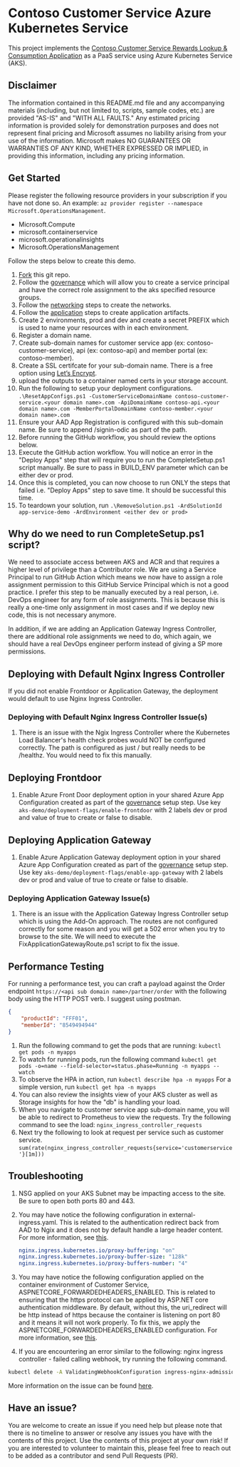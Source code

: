 # Contoso Customer Service Azure Kubernetes Service

This project implements the [Contoso Customer Service Rewards Lookup & Consumption Application](https://github.com/msft-davidlee/contoso-customer-service-app#readme) as a PaaS service using Azure Kubernetes Service (AKS).

## Disclaimer

The information contained in this README.md file and any accompanying materials (including, but not limited to, scripts, sample codes, etc.) are provided "AS-IS" and "WITH ALL FAULTS." Any estimated pricing information is provided solely for demonstration purposes and does not represent final pricing and Microsoft assumes no liability arising from your use of the information. Microsoft makes NO GUARANTEES OR WARRANTIES OF ANY KIND, WHETHER EXPRESSED OR IMPLIED, in providing this information, including any pricing information.

## Get Started

Please register the following resource providers in your subscription if you have not done so. An example: ``` az provider register --namespace Microsoft.OperationsManagement ```.

* Microsoft.Compute
* microsoft.containerservice
* microsoft.operationalinsights
* Microsoft.OperationsManagement

Follow the steps below to create this demo.

1. [Fork](https://docs.github.com/en/get-started/quickstart/fork-a-repo) this git repo.
2. Follow the [governance](https://github.com/msft-davidlee/contoso-governance) which will allow you to create a service principal and have the correct role assignment to the aks specified resource groups.
3. Follow the [networking](https://github.com/msft-davidlee/contoso-networking) steps to create the networks.
4. Follow the [application](https://github.com/msft-davidlee/contoso-customer-service-app) steps to create application artifacts.
5. Create 2 environments, prod and dev and create a secret PREFIX which is used to name your resources with in each environment.
6. Register a domain name.
7. Create sub-domain names for customer service app (ex: contoso-customer-service), api (ex: contoso-api) and member portal (ex: contoso-member).
8. Create a SSL certifcate for your sub-domain name. There is a free option using [Let’s Encrypt](https://letsencrypt.org/).
9. upload the outputs to a container named certs in your storage account.
10. Run the following to setup your deployment configurations. ``` .\ResetAppConfigs.ps1 -CustomerServiceDomainName contoso-customer-service.<your domain name>.com -ApiDomainName contoso-api.<your domain name>.com -MemberPortalDomainName contoso-member.<your domain name>.com ```
11. Ensure your AAD App Registration is configured with this sub-domain name. Be sure to append /signin-odic as part of the path.
12. Before running the GitHub workflow, you should review the options below.
13. Execute the GitHub action workflow. You will notice an error in the "Deploy Apps" step that will require you to run the CompleteSetup.ps1 script manually. Be sure to pass in BUILD_ENV parameter which can be either dev or prod.
14. Once this is completed, you can now choose to run ONLY the steps that failed i.e. "Deploy Apps" step to save time. It should be successful this time.
15. To teardown your solution, run ``` .\RemoveSolution.ps1 -ArdSolutionId app-service-demo -ArdEnvironment <either dev or prod> ```

## Why do we need to run CompleteSetup.ps1 script?

We need to associate access between AKS and ACR and that requires a higher level of privilege than a Contributor role. We are using a Service Principal to run GitHub Action which means we now have to assign a role assignment permission to this GitHub Service Principal which is not a good practice. I prefer this step to be manually executed by a real person, i.e. DevOps engineer for any form of role assignments. This is because this is really a one-time only assignment in most cases and if we deploy new code, this is not necessary anymore.

In addition, if we are adding an Application Gateway Ingress Controller, there are additional role assignments we need to do, which again, we should have a real DevOps engineer perform instead of giving a SP more permissions.

## Deploying with Default Nginx Ingress Controller

If you did not enable Frontdoor or Application Gateway, the deployment would default to use Nginx Ingress Controller.

### Deploying with Default Nginx Ingress Controller Issue(s)

1. There is an issue with the Ngix Ingress Controller where the Kubernetes Load Balancer's health check probes would NOT be configured correctly. The path is configured as just / but really needs to be /healthz. You would need to fix this manually.

## Deploying Frontdoor

1. Enable Azure Front Door deployment option in your shared Azure App Configuration created as part of the [governance](https://github.com/msft-davidlee/contoso-governance) setup step. Use key ``` aks-demo/deployment-flags/enable-frontdoor ``` with 2 labels dev or prod and value of true to create or false to disable.

## Deploying Application Gateway

1. Enable Azure Application Gateway deployment option in your shared Azure App Configuration created as part of the [governance](https://github.com/msft-davidlee/contoso-governance) setup step. Use key ``` aks-demo/deployment-flags/enable-app-gateway ``` with 2 labels dev or prod and value of true to create or false to disable.

### Deploying Application Gateway Issue(s)

1. There is an issue with the Application Gateway Ingress Controller setup which is using the Add-On approach. The routes are not configured correctly for some reason and you will get a 502 error when you try to browse to the site. We will need to execute the FixApplicationGatewayRoute.ps1 script to fix the issue.

## Performance Testing

For running a performance test, you can craft a payload against the Order endpoint ``` https://<api sub domain name>/partner/order ``` with the following body using the HTTP POST verb. I suggest using postman.

```json
{
    "productId": "FFF01",
    "memberId": "8549494944"
}
```

1. Run the following command to get the pods that are running: ``` kubectl get pods -n myapps ```
2. To watch for running pods, run the following command ``` kubectl get pods -o=name --field-selector=status.phase=Running -n myapps --watch ```
3. To observe the HPA in action, run ``` kubectl describe hpa -n myapps ``` For a simple version, run ``` kubectl get hpa -n myapps ```
4. You can also review the insights view of your AKS cluster as well as Storage insights for how the "db" is handling your load.
5. When you navigate to customer service app sub-domain name, you will be able to redirect to Prometheus to view the requests. Try the following command to see the load: ``` nginx_ingress_controller_requests ```
6. Next try the following to look at request per service such as customer service. ``` sum(rate(nginx_ingress_controller_requests{service='customerservice'}[1m])) ```

## Troubleshooting

1. NSG applied on your AKS Subnet may be impacting access to the site. Be sure to open both ports 80 and 443.
2. You may have notice the following configuration in external-ingress.yaml. This is related to the authentication redirect back from AAD to Ngix and it does not by default handle a large header content. For more information, see [this](https://stackoverflow.com/questions/48964429/net-core-behind-nginx-returns-502-bad-gateway-after-authentication-by-identitys).

   ```yaml
   nginx.ingress.kubernetes.io/proxy-buffering: "on"
   nginx.ingress.kubernetes.io/proxy-buffer-size: "128k"
   nginx.ingress.kubernetes.io/proxy-buffers-number: "4" 
   ```

3. You may have notice the following configuration applied on the container environment of Customer Service, ASPNETCORE_FORWARDEDHEADERS_ENABLED. This is related to ensuring that the https protocol can be applied by ASP.NET core authentication middleware. By default, without this, the uri_redirect will be http instead of https because the container is listening on port 80 and it means it will not work properly. To fix this, we apply the ASPNETCORE_FORWARDEDHEADERS_ENABLED configuration. For more information, see [this](https://docs.microsoft.com/en-us/aspnet/core/host-and-deploy/proxy-load-balancer?view=aspnetcore-6.0#forward-the-scheme-for-linux-and-non-iis-reverse-proxies).
4. If you are encountering an error similar to the following: nginx ingress controller - failed calling webhook, try running the following command.

```bash
kubectl delete -A ValidatingWebhookConfiguration ingress-nginx-admission
```

More information on the issue can be found [here](https://pet2cattle.com/2021/02/service-ingress-nginx-controller-admission-not-found).

## Have an issue?

You are welcome to create an issue if you need help but please note that there is no timeline to answer or resolve any issues you have with the contents of this project. Use the contents of this project at your own risk! If you are interested to volunteer to maintain this, please feel free to reach out to be added as a contributor and send Pull Requests (PR).
